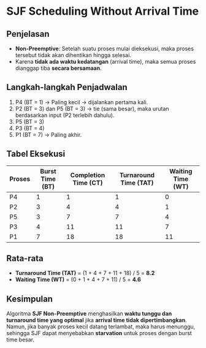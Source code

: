 
# SJF Scheduling Without Arrival Time

## Penjelasan

- **Non-Preemptive**: Setelah suatu proses mulai dieksekusi, maka proses tersebut tidak akan dihentikan hingga selesai.
- Karena **tidak ada waktu kedatangan** (arrival time), maka semua proses dianggap tiba **secara bersamaan**.

## Langkah-langkah Penjadwalan

1. P4 (BT = 1) → Paling kecil → dijalankan pertama kali.
2. P2 (BT = 3) dan P5 (BT = 3) → tie (sama besar), maka urutan berdasarkan input (P2 terlebih dahulu).
3. P5 (BT = 3)
4. P3 (BT = 4)
5. P1 (BT = 7) → Paling akhir.

## Tabel Eksekusi

| Proses | Burst Time (BT) | Completion Time (CT) | Turnaround Time (TAT) | Waiting Time (WT) |
|--------|------------------|----------------------|------------------------|-------------------|
| P4     | 1                | 1                    | 1                      | 0                 |
| P2     | 3                | 4                    | 4                      | 1                 |
| P5     | 3                | 7                    | 7                      | 4                 |
| P3     | 4                | 11                   | 11                     | 7                 |
| P1     | 7                | 18                   | 18                     | 11                |

## Rata-rata

- **Turnaround Time (TAT)** = (1 + 4 + 7 + 11 + 18) / 5 = **8.2**
- **Waiting Time (WT)** = (0 + 1 + 4 + 7 + 11) / 5 = **4.6**

## Kesimpulan

Algoritma **SJF Non-Preemptive** menghasilkan **waktu tunggu dan turnaround time yang optimal** jika **arrival time tidak dipertimbangkan**. Namun, jika banyak proses kecil datang terlambat, maka harus menunggu, sehingga SJF dapat menyebabkan **starvation** untuk proses dengan burst time besar.
